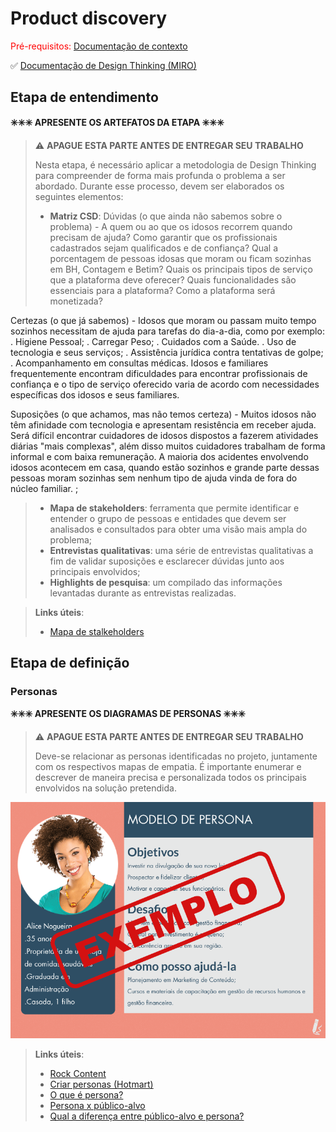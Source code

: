 # Product discovery

<span style="color:red">Pré-requisitos: <a href="01-Contexto.md"> Documentação de contexto</a></span>

✅ [Documentação de Design Thinking (MIRO)](files/GrupoCuidado+.pdf)

## Etapa de entendimento

**✳️✳️✳️ APRESENTE OS ARTEFATOS DA ETAPA  ✳️✳️✳️**

> ⚠️ **APAGUE ESTA PARTE ANTES DE ENTREGAR SEU TRABALHO**
>
> Nesta etapa, é necessário aplicar a metodologia de Design Thinking para compreender de forma mais profunda o problema a ser abordado. Durante esse processo, devem ser elaborados os seguintes elementos:
>
> * **Matriz CSD**: Dúvidas (o que ainda não sabemos sobre o problema) - A quem ou ao que os idosos recorrem quando precisam de ajuda? Como garantir que os profissionais cadastrados sejam qualificados e de confiança? Qual a porcentagem de pessoas idosas que moram ou ficam sozinhas em BH, Contagem e Betim? Quais os principais tipos de serviço que a plataforma deve oferecer? Quais funcionalidades são essenciais para a plataforma? Como a plataforma será monetizada?

Certezas (o que já sabemos) - Idosos que moram ou passam muito tempo sozinhos necessitam de ajuda para tarefas do dia-a-dia, como por exemplo:
. Higiene Pessoal;
. Carregar Peso;
. Cuidados com a Saúde.
. Uso de tecnologia e seus serviços;
. Assistência jurídica contra tentativas de golpe;
. Acompanhamento em consultas médicas.
Idosos e familiares frequentemente encontram dificuldades para encontrar profissionais de confiança e o tipo de serviço oferecido varia de acordo com necessidades específicas dos idosos e seus familiares.

Suposições (o que achamos, mas não temos certeza) - Muitos idosos não têm afinidade com tecnologia e apresentam resistência em receber ajuda. 
Será difícil encontrar cuidadores de idosos dispostos a fazerem atividades diárias "mais complexas", além disso muitos cuidadores trabalham de forma informal e com baixa remuneração. 
A maioria dos acidentes envolvendo idosos acontecem em casa, quando estão sozinhos e grande parte dessas pessoas moram sozinhas sem nenhum tipo de ajuda vinda de fora do núcleo familiar.
;
> * **Mapa de stakeholders**: ferramenta que permite identificar e entender o grupo de pessoas e entidades que devem ser analisados e consultados para obter uma visão mais ampla do problema;
> * **Entrevistas qualitativas**: uma série de entrevistas qualitativas a fim de validar suposições e esclarecer dúvidas junto aos principais envolvidos;
> * **Highlights de pesquisa**: um compilado das informações levantadas durante as entrevistas realizadas.

> **Links úteis**:
> - [Mapa de stalkeholders](https://www.racecomunicacao.com.br/blog/como-fazer-o-mapeamento-de-stakeholders/)

## Etapa de definição

### Personas

**✳️✳️✳️ APRESENTE OS DIAGRAMAS DE PERSONAS ✳️✳️✳️**

> ⚠️ **APAGUE ESTA PARTE ANTES DE ENTREGAR SEU TRABALHO**
>
> Deve-se relacionar as personas identificadas no projeto, juntamente com os respectivos mapas de empatia. É importante enumerar e descrever de maneira precisa e personalizada todos os principais envolvidos na solução pretendida.


![Exemplo de persona](images/exemplo-persona.png)


> **Links úteis**:
> - [Rock Content](https://rockcontent.com/blog/personas/)
> - [Criar personas (Hotmart)](https://blog.hotmart.com/pt-br/como-criar-persona-negocio/)
> - [O que é persona?](https://resultadosdigitais.com.br/blog/persona-o-que-e/)
> - [Persona x público-alvo](https://flammo.com.br/blog/persona-e-publico-alvo-qual-a-diferenca/)
> - [Qual a diferença entre público-alvo e persona?](https://rockcontent.com/blog/diferenca-publico-alvo-e-persona/)
